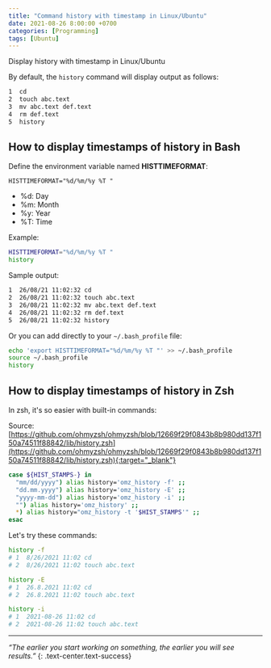 ```yaml
---
title: "Command history with timestamp in Linux/Ubuntu"
date: 2021-08-26 8:00:00 +0700
categories: [Programming]
tags: [Ubuntu]
---
```

Display history with timestamp in Linux/Ubuntu
<!--more-->

By default, the `history` command will display output as follows:
```bash
1  cd
2  touch abc.text
3  mv abc.text def.text
4  rm def.text
5  history
```

## How to display timestamps of history in Bash
Define the environment variable named **HISTTIMEFORMAT**:

`HISTTIMEFORMAT="%d/%m/%y %T "`
- %d: Day
- %m: Month
- %y: Year
- %T: Time

Example:
```bash
HISTTIMEFORMAT="%d/%m/%y %T "
history
```
Sample output:
```bash
1  26/08/21 11:02:32 cd
2  26/08/21 11:02:32 touch abc.text
3  26/08/21 11:02:32 mv abc.text def.text
4  26/08/21 11:02:32 rm def.text
5  26/08/21 11:02:32 history
```

Or you can add directly to your `~/.bash_profile` file:
```bash
echo 'export HISTTIMEFORMAT="%d/%m/%y %T "' >> ~/.bash_profile
source ~/.bash_profile
history
```

## How to display timestamps of history in Zsh
In zsh, it's so easier with built-in commands:

Source: [https://github.com/ohmyzsh/ohmyzsh/blob/12669f29f0843b8b980dd137f150a74511f88842/lib/history.zsh](https://github.com/ohmyzsh/ohmyzsh/blob/12669f29f0843b8b980dd137f150a74511f88842/lib/history.zsh){:target="_blank"}

```bash
case ${HIST_STAMPS-} in
  "mm/dd/yyyy") alias history='omz_history -f' ;;
  "dd.mm.yyyy") alias history='omz_history -E' ;;
  "yyyy-mm-dd") alias history='omz_history -i' ;;
  "") alias history='omz_history' ;;
  *) alias history="omz_history -t '$HIST_STAMPS'" ;;
esac
```
Let's try these commands:
```bash
history -f
# 1  8/26/2021 11:02 cd
# 2  8/26/2021 11:02 touch abc.text

history -E
# 1  26.8.2021 11:02 cd
# 2  26.8.2021 11:02 touch abc.text

history -i
# 1  2021-08-26 11:02 cd
# 2  2021-08-26 11:02 touch abc.text
```
___
*“The earlier you start working on something, the earlier you will see results.”*
{: .text-center.text-success}

